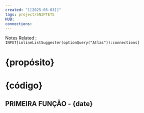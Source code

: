 ```yaml
---
created: "[[2025-05-03]]"
tags: project/SNIPTETS
HUB: 
connections: 
---
```


Notes Related : `INPUT[inlineListSuggester(optionQuery("Atlas")):connections]` 

# {propósito}

# {código}

## PRIMEIRA FUNÇÃO - {date}

```python



```